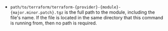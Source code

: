 - `path/to/terraform/terraform-{provider}-{module}-{major.minor.patch}.tgz` is the full path to the module, including the file's name. If the file is located in the same directory that this command is running from, then no path is required.
